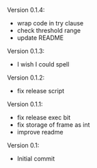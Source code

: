 Version 0.1.4:

- wrap code in try clause
- check threshold range
- update README

Version 0.1.3:

- I wish I could spell

Version 0.1.2:

- fix release script

Version 0.1.1:
- fix release exec bit
- fix storage of frame as int
- improve readme

Version 0.1:

- Initial commit